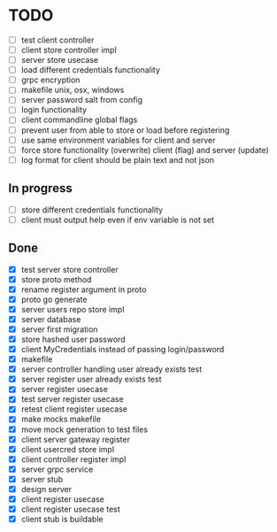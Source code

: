 # TODO

- [ ] test client controller
- [ ] client store controller impl
- [ ] server store usecase
- [ ] load different credentials functionality
- [ ] grpc encryption
- [ ] makefile unix, osx, windows
- [ ] server password salt from config
- [ ] login functionality
- [ ] client commandline global flags
- [ ] prevent user from able to store or load before registering
- [ ] use same environment variables for client and server
- [ ] force store functionality (overwrite) client (flag) and server (update)
- [ ] log format for client should be plain text and not json

## In progress

- [ ] store different credentials functionality
- [ ] client must output help even if env variable is not set

## Done

- [X] test server store controller
- [X] store proto method
- [X] rename register argument in proto
- [X] proto go generate
- [X] server users repo store impl
- [X] server database
- [X] server first migration
- [X] store hashed user password
- [X] client MyCredentials instead of passing login/password
- [X] makefile
- [X] server controller handling user already exists test
- [X] server register user already exists test
- [X] server register usecase
- [X] test server register usecase
- [X] retest client register usecase
- [X] make mocks makefile
- [X] move mock generation to test files
- [X] client server gateway register
- [X] client usercred store impl
- [X] client controller register impl
- [X] server grpc service
- [X] server stub
- [X] design server
- [X] client register usecase
- [X] client register usecase test
- [X] client stub is buildable

